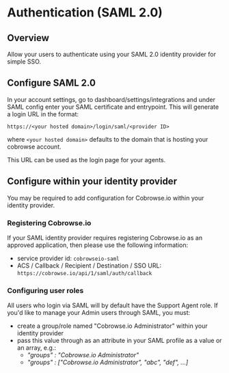 # Authentication (SAML 2.0)

## Overview

Allow your users to authenticate using your SAML 2.0 identity provider for simple SSO.

## Configure SAML 2.0

In your account settings, go to dashboard/settings/integrations and under SAML config enter your SAML certificate and entrypoint. This will generate a login URL in the format:

`https://<your hosted domain>/login/saml/<provider ID>`

where `<your hosted domain>` defaults to the domain that is hosting your cobrowse account.

This URL can be used as the login page for your agents.&#x20;

## Configure within your identity provider

You may be required to add configuration for Cobrowse.io within your identity provider.

### Registering Cobrowse.io

If your SAML identity provider requires registering Cobrowse.io as an approved application, then please use the following information:

* service provider id: `cobrowseio-saml`
* ACS / Callback / Recipient / Destination / SSO URL: `https://cobrowse.io/api/1/saml/auth/callback`

### Configuring user roles

All users who login via SAML will by default have the Support Agent role. If you'd like to manage your Admin users through SAML, you must:

* create a group/role named "Cobrowse.io Administrator" within your identity provider
* pass this value through as an attribute in your SAML profile as a value or an array, e.g.:
  * _"groups" : "Cobrowse.io Administrator"_
  * _"groups" : \["Cobrowse.io Administrator", "abc", "def", ...]_
